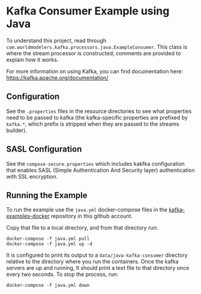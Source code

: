 # Kafka Consumer Example using Java

To understand this project, read through `com.worldmodelers.kafka.processors.java.ExampleConsumer`. 
This class is where the stream processor is constructed; comments are provided to explain how it works.

For more information on using Kafka, you can find documentation here:
https://kafka.apache.org/documentation/

## Configuration

See the `.properties` files in the resource directories to see what properties need to be passed to
kafka (the kafka-specific properties are prefixed by `kafka.*`, which prefix is stripped when they
are passed to the streams builder).

## SASL Configuration
See the `compose-secure.properties` which includes kakfka configuration that enables 
SASL (Simple Authentication And Security layer) authentication with SSL encryption.

## Running the Example

To run the example use the `java.yml` docker-compose files in the 
[kafka-examples-docker](https://github.com/twosixlabs-dart/kafka-examples-docker) repository in
this github account.

Copy that file to a local directory, and from that directory run:

```$xslt
docker-compose -f java.yml pull
docker-compose -f java.yml up -d
```

It is configured to print its output to a `data/java-kafka-consumer` directory
relative to the directory where you run the containers. Once the kafka servers are up and running, 
It should print a text file to that directory once every two seconds. To stop the process, run:

```$xslt
docker-compose -f java.yml down
```
